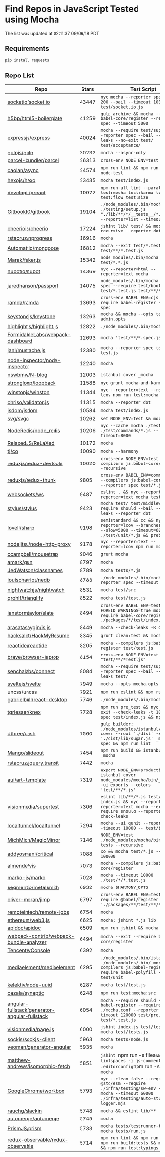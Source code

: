 # Find Repos in JavaScript Tested using Mocha

The list was updated at 02:11:37 09/06/18 PDT

## Requirements

```sh
pip install requests
```

## Repo List

| Repo | Stars | Test Script |
| --- | --- | --- |
| [socketio/socket.io](https://github.com/socketio/socket.io) | 43447 | `nyc mocha --reporter spec --slow 200 --bail --timeout 10000 test/socket.io.js` | 
| [h5bp/html5-boilerplate](https://github.com/h5bp/html5-boilerplate) | 41259 | `gulp archive && mocha --require babel-core/register --reporter spec --timeout 5000` | 
| [expressjs/express](https://github.com/expressjs/express) | 40024 | `mocha --require test/support/env --reporter spec --bail --check-leaks --no-exit test/ test/acceptance/` | 
| [gulpjs/gulp](https://github.com/gulpjs/gulp) | 30232 | `mocha --async-only` | 
| [parcel-bundler/parcel](https://github.com/parcel-bundler/parcel) | 26313 | `cross-env NODE_ENV=test mocha` | 
| [caolan/async](https://github.com/caolan/async) | 24574 | `npm run lint && npm run mocha-node-test` | 
| [hexojs/hexo](https://github.com/hexojs/hexo) | 23435 | `mocha test/index.js` | 
| [developit/preact](https://github.com/developit/preact) | 19977 | `npm-run-all lint --parallel test:mocha test:karma test:ts test:flow test:size` | 
| [GitbookIO/gitbook](https://github.com/GitbookIO/gitbook) | 19104 | `./node_modules/.bin/mocha ./testing/setup.js "./lib/**/*/__tests__/*.js" --bail --reporter=list --timeout=10000` | 
| [cheeriojs/cheerio](https://github.com/cheeriojs/cheerio) | 17224 | `jshint lib/ test/ && mocha --recursive --reporter dot` | 
| [rstacruz/nprogress](https://github.com/rstacruz/nprogress) | 16916 | `mocha` | 
| [Automattic/mongoose](https://github.com/Automattic/mongoose) | 16812 | `mocha --exit test/*.test.js test/**/*.test.js` | 
| [Marak/faker.js](https://github.com/Marak/faker.js) | 15342 | `node_modules/.bin/mocha test/*.*.js` | 
| [hubotio/hubot](https://github.com/hubotio/hubot) | 14369 | `nyc --reporter=html --reporter=text mocha` | 
| [jaredhanson/passport](https://github.com/jaredhanson/passport) | 14075 | `node_modules/.bin/mocha --reporter spec --require test/bootstrap/node test/*.test.js test/**/*.test.js` | 
| [ramda/ramda](https://github.com/ramda/ramda) | 13693 | `cross-env BABEL_ENV=cjs mocha --require babel-register --reporter spec` | 
| [keystonejs/keystone](https://github.com/keystonejs/keystone) | 13263 | `mocha && mocha --opts test/mocha-admin.opts` | 
| [highlightjs/highlight.js](https://github.com/highlightjs/highlight.js) | 12822 | `./node_modules/.bin/mocha test/` | 
| [FormidableLabs/webpack-dashboard](https://github.com/FormidableLabs/webpack-dashboard) | 12693 | `mocha 'test/**/*.spec.js'` | 
| [janl/mustache.js](https://github.com/janl/mustache.js) | 12380 | `mocha --reporter spec test/*-test.js` | 
| [node-inspector/node-inspector](https://github.com/node-inspector/node-inspector) | 12240 | `mocha` | 
| [nswbmw/N-blog](https://github.com/nswbmw/N-blog) | 12003 | `istanbul cover _mocha` | 
| [strongloop/loopback](https://github.com/strongloop/loopback) | 11588 | `nyc grunt mocha-and-karma` | 
| [winstonjs/winston](https://github.com/winstonjs/winston) | 11344 | `nyc --reporter=text --reporter lcov npm run test:mocha` | 
| [chriso/validator.js](https://github.com/chriso/validator.js) | 11315 | `mocha --reporter dot` | 
| [jsdom/jsdom](https://github.com/jsdom/jsdom) | 10584 | `mocha test/index.js` | 
| [svg/svgo](https://github.com/svg/svgo) | 10262 | `set NODE_ENV=test && mocha` | 
| [NodeRedis/node_redis](https://github.com/NodeRedis/node_redis) | 10206 | `nyc --cache mocha ./test/*.js ./test/commands/*.js --timeout=8000` | 
| [RelaxedJS/ReLaXed](https://github.com/RelaxedJS/ReLaXed) | 10172 | `mocha` | 
| [tj/co](https://github.com/tj/co) | 10090 | `mocha --harmony` | 
| [reduxjs/redux-devtools](https://github.com/reduxjs/redux-devtools) | 10020 | `cross-env NODE_ENV=test mocha --compilers js:babel-core/register --recursive` | 
| [reduxjs/redux-thunk](https://github.com/reduxjs/redux-thunk) | 9805 | `cross-env BABEL_ENV=commonjs mocha --compilers js:babel-core/register --reporter spec test/*.js` | 
| [websockets/ws](https://github.com/websockets/ws) | 9487 | `eslint . && nyc --reporter=html --reporter=text mocha test/*.test.js` | 
| [stylus/stylus](https://github.com/stylus/stylus) | 9423 | `mocha test/ test/middleware/ --require should --bail --check-leaks --reporter dot` | 
| [lovell/sharp](https://github.com/lovell/sharp) | 9198 | `semistandard && cc && nyc --reporter=lcov --branches=99 mocha --slow=5000 --timeout=60000 ./test/unit/*.js && prebuild-ci` | 
| [nodejitsu/node-http-proxy](https://github.com/nodejitsu/node-http-proxy) | 9178 | `nyc --reporter=text --reporter=lcov npm run mocha` | 
| [ccampbell/mousetrap](https://github.com/ccampbell/mousetrap) | 9046 | `grunt mocha` | 
| [amark/gun](https://github.com/amark/gun) | 8797 | `mocha` | 
| [JedWatson/classnames](https://github.com/JedWatson/classnames) | 8789 | `mocha tests/*.js` | 
| [louischatriot/nedb](https://github.com/louischatriot/nedb) | 8783 | `./node_modules/.bin/mocha --reporter spec --timeout 10000` | 
| [nightwatchjs/nightwatch](https://github.com/nightwatchjs/nightwatch) | 8531 | `mocha test/src` | 
| [qrohlf/trianglify](https://github.com/qrohlf/trianglify) | 8522 | `mocha test/test.js` | 
| [ianstormtaylor/slate](https://github.com/ianstormtaylor/slate) | 8494 | `cross-env BABEL_ENV=test FORBID_WARNINGS=true mocha --require babel-core/register ./packages/*/test/index.js` | 
| [arasatasaygin/is.js](https://github.com/arasatasaygin/is.js) | 8449 | `mocha --check-leaks -R dot` | 
| [hacksalot/HackMyResume](https://github.com/hacksalot/HackMyResume) | 8345 | `grunt clean:test && mocha --exit` | 
| [reactide/reactide](https://github.com/reactide/reactide) | 8205 | `mocha --compilers js:babel-register test/test.js` | 
| [brave/browser-laptop](https://github.com/brave/browser-laptop) | 8154 | `cross-env NODE_ENV=test mocha "test/**/*Test.js"` | 
| [senchalabs/connect](https://github.com/senchalabs/connect) | 8084 | `mocha --require test/support/env --reporter spec --bail --check-leaks test/` | 
| [sveltejs/svelte](https://github.com/sveltejs/svelte) | 7949 | `mocha --opts mocha.opts` | 
| [uncss/uncss](https://github.com/uncss/uncss) | 7921 | `npm run eslint && npm run mocha` | 
| [gabrielbull/react-desktop](https://github.com/gabrielbull/react-desktop) | 7746 | `./node_modules/.bin/mocha test` | 
| [tgriesser/knex](https://github.com/tgriesser/knex) | 7728 | `npm run pre_test && nyc mocha --exit --check-leaks -t 10000 -R spec test/index.js && npm run tape` | 
| [dthree/cash](https://github.com/dthree/cash) | 7560 | `gulp builder; ./node_modules/istanbul/lib/cli.js cover --root './dist' -x './dist/lib/sugar.js' _mocha -- -R spec && npm run lint` | 
| [Mango/slideout](https://github.com/Mango/slideout) | 7454 | `npm run build && istanbul cover _mocha` | 
| [rstacruz/jquery.transit](https://github.com/rstacruz/jquery.transit) | 7442 | `mocha` | 
| [aui/art-template](https://github.com/aui/art-template) | 7319 | `export NODE_ENV=production && istanbul cover node_modules/mocha/bin/_mocha -- --ui exports --colors 'test/**/*.js'` | 
| [visionmedia/supertest](https://github.com/visionmedia/supertest) | 7306 | `eslint lib/**/*.js test/**/*.js index.js && nyc --reporter=html --reporter=text mocha --exit --require should --reporter spec --check-leaks` | 
| [localtunnel/localtunnel](https://github.com/localtunnel/localtunnel) | 7294 | `mocha --ui qunit --reporter list --timeout 10000 -- test/index.js` | 
| [MichMich/MagicMirror](https://github.com/MichMich/MagicMirror) | 7146 | `NODE_ENV=test ./node_modules/mocha/bin/mocha tests --recursive` | 
| [addyosmani/critical](https://github.com/addyosmani/critical) | 7088 | `xo && mocha test/*.js --timeout 100000` | 
| [almende/vis](https://github.com/almende/vis) | 7073 | `mocha --compilers js:babel-core/register` | 
| [marko-js/marko](https://github.com/marko-js/marko) | 7028 | `mocha --timeout 10000 ./test/*/*.test.js` | 
| [segmentio/metalsmith](https://github.com/segmentio/metalsmith) | 6932 | `mocha $HARMONY_OPTS` | 
| [oliver-moran/jimp](https://github.com/oliver-moran/jimp) | 6797 | `cross-env BABEL_ENV=test mocha --require @babel/register './packages/**/test/**/*.test.js'` | 
| [remoteintech/remote-jobs](https://github.com/remoteintech/remote-jobs) | 6754 | `mocha` | 
| [ethereum/web3.js](https://github.com/ethereum/web3.js) | 6625 | `mocha; jshint *.js lib` | 
| [apidoc/apidoc](https://github.com/apidoc/apidoc) | 6509 | `npm run jshint && mocha test/` | 
| [webpack-contrib/webpack-bundle-analyzer](https://github.com/webpack-contrib/webpack-bundle-analyzer) | 6494 | `mocha --exit --require babel-core/register` | 
| [Tencent/vConsole](https://github.com/Tencent/vConsole) | 6392 | `mocha` | 
| [mediaelement/mediaelement](https://github.com/mediaelement/mediaelement) | 6295 | `./node_modules/.bin/istanbul cover ./node_modules/.bin/_mocha -- --compilers js:babel-register --require babel-polyfill --recursive test/unit` | 
| [kelektiv/node-uuid](https://github.com/kelektiv/node-uuid) | 6287 | `mocha test/test.js` | 
| [cazala/synaptic](https://github.com/cazala/synaptic) | 6248 | `npm run test:mocha:src` | 
| [angular-fullstack/generator-angular-fullstack](https://github.com/angular-fullstack/generator-angular-fullstack) | 6054 | `mocha --require should --require babel-register --require ./mocha.conf --reporter spec --timeout 120000 test/pre.test.js test/*.test.js` | 
| [visionmedia/page.js](https://github.com/visionmedia/page.js) | 6000 | `jshint index.js test/tests.js && mocha test/tests.js` | 
| [sockjs/sockjs-client](https://github.com/sockjs/sockjs-client) | 5963 | `mocha tests/node.js` | 
| [yeoman/generator-angular](https://github.com/yeoman/generator-angular) | 5935 | `mocha` | 
| [matthew-andrews/isomorphic-fetch](https://github.com/matthew-andrews/isomorphic-fetch) | 5851 | `jshint `npm run -s files` && lintspaces -i js-comments -e .editorconfig `npm run -s files` && mocha` | 
| [GoogleChrome/workbox](https://github.com/GoogleChrome/workbox) | 5793 | `nyc --clean false --require @std/esm --require ./infra/testing/sw-env --silent mocha --timeout 60000 ./infra/testing/auto-stub-logger.mjs` | 
| [rauchg/slackin](https://github.com/rauchg/slackin) | 5748 | `mocha && eslint lib/**` | 
| [automerge/automerge](https://github.com/automerge/automerge) | 5745 | `mocha` | 
| [PrismJS/prism](https://github.com/PrismJS/prism) | 5733 | `mocha tests/testrunner-tests.js && mocha tests/run.js` | 
| [redux-observable/redux-observable](https://github.com/redux-observable/redux-observable) | 5714 | `npm run lint && npm run build && npm run build:tests && mocha temp && npm run test:typings` | 